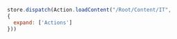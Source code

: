 ```javascript
  store.dispatch(Action.loadContent("/Root/Content/IT",
  {
    expand: ['Actions']
  }))
```

